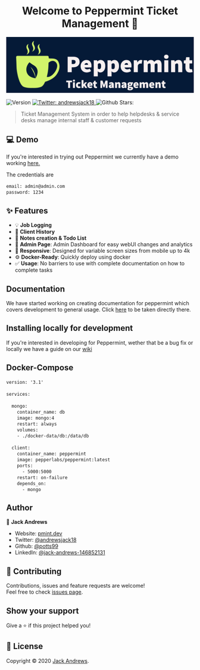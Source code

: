 <h1 align="center">Welcome to Peppermint Ticket Management 🍵</h1>
<p align="center">
    <img src="./images/logo.png" alt="Logo" >
<p>
  <img alt="Version" src="https://img.shields.io/badge/version-0.1-blue.svg?cacheSeconds=2592000" />
  <a href="https://twitter.com/andrewsjack18 " target="_blank">
    <img alt="Twitter:  andrewsjack18" src="https://img.shields.io/twitter/follow/andrewsjack18 .svg?style=social" />
  </a>
  <a target="_blank">
    <img alt="Github Stars: " src="https://img.shields.io/github/stars/jwandrews99/winter?style=social" />
  </a>
</p>

> Ticket Management System in order to help helpdesks & service desks manage internal staff &  customer requests

##  💻 Demo

If you're interested in trying out Peppermint we currently have a demo working <a href="https://demo.pmint.dev/">here.</a>

The credentials are 
```
email: admin@admin.com
password: 1234
```

## ✨ Features

- 💡 **Job Logging**
- 📜 **Client History**
- 💎 **Notes creation & Todo List**
- 📐 **Admin Page**: Admin Dashboard for easy webUI changes and analytics
- 📱 **Responsive**: Designed for variable screen sizes from mobile up to 4k
- ⚙️ **Docker-Ready**: Quickly deploy using docker
- ✅ **Usage**: No barriers to use with complete documentation on how to complete tasks


## Documentation

We have started working on creating documentation for peppermint which covers development to general usage. Click <a href="https://pmint.dev/docs/gettingStarted">here</a> to be taken directly there.



## Installing locally for development

If you're interested in developing for Peppermint, wether that be a bug fix or locally we have a guide on our <a href="https://pmint.dev/docs/contributions/">wiki</a>

## Docker-Compose

```
version: '3.1'

services:

  mongo:
    container_name: db
    image: mongo:4
    restart: always
    volumes:
    - ./docker-data/db:/data/db

  client:
    container_name: peppermint
    image: pepperlabs/peppermint:latest
    ports:
      - 5000:5000
    restart: on-failure
    depends_on:
      - mongo

```

## Author

👤 **Jack Andrews**

* Website: [pmint.dev](https://pmint.dev/) 
* Twitter: [@andrewsjack18 ](https://twitter.com/andrewsjack18 )
* Github: [@potts99](https://github.com/jwandrews99)
* LinkedIn: [@jack-andrews-146852131](https://linkedin.com/in/jack-andrews-146852131)

## 🤝 Contributing

Contributions, issues and feature requests are welcome!<br />Feel free to check [issues page](https://github.com/jwandrews99/winter/issues). 

## Show your support

Give a ⭐️ if this project helped you!

## 📝 License

Copyright © 2020 [Jack Andrews](https://github.com/jwandrews99).<br />
